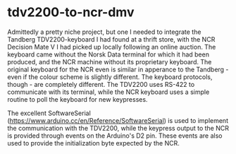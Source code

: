 # tdv2200-to-ncr-dmv
Admittedly a pretty niche project, but one I needed to integrate the Tandberg TDV2200-keyboard I had found at a thrift store, with the NCR Decision Mate V I had picked up locally following an online auction. The keyboard came without the Norsk Data terminal for which it had been produced, and the NCR machine without its proprietary keyboard. The original keyboard for the NCR even is similar in apperance to the Tandberg - even if the colour scheme is slightly different. The keyboard protocols, though - are completely different. The TDV2200 uses RS-422 to communicate with its terminal, while the NCR keyboard uses a simple routine to poll the keyboard for new keypresses. 

The excellent SoftwareSerial (https://www.arduino.cc/en/Reference/SoftwareSerial) is used to implement the communication with the TDV2200, while the keypress output to the NCR is provided through events on the Arduino's D2 pin. These events are also used to provide the initialization byte expected by the NCR. 